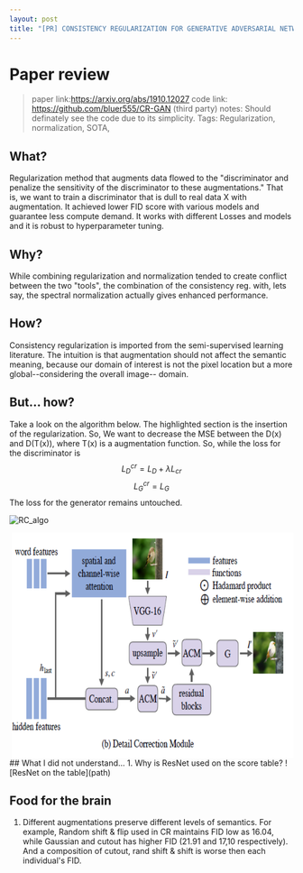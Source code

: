 ```yaml
---
layout: post
title: "[PR] CONSISTENCY REGULARIZATION FOR GENERATIVE ADVERSARIAL NETWORKS"
---
```


# Paper review
>paper link:https://arxiv.org/abs/1910.12027
>code link: https://github.com/bluer555/CR-GAN (third party)
>notes: Should definately see the code due to its simplicity.
>Tags: Regularization, normalization, SOTA, 

## What?
Regularization method that augments data flowed to the "discriminator and penalize the sensitivity of the discriminator to these augmentations." That is, we want to train a discriminator that is dull to real data X with augmentation. It achieved lower FID score with various models and guarantee less compute demand. It works with different Losses and models and it is robust to hyperparameter tuning.

## Why?
While combining regularization and normalization tended to create conflict between the two "tools", the combination of the consistency reg. with, lets say, the spectral normalization actually gives enhanced performance. 

## How?
Consistency regularization is imported from the semi-supervised learning literature. The intuition is that augmentation should not affect the semantic meaning, because our domain of interest is not the pixel location but a more global--considering the overall image-- domain.
## But... how?
Take a look on the algorithm below. The highlighted section is the insertion of the regularization. So, We want to decrease the MSE between the D(x) and D(T(x)), where T(x) is a augmentation function. So, while the loss for the discriminator is
$$L^{cr}_D = L_D + \lambda L_{cr}$$$$L^{cr}_G = L_G$$
The loss for the generator remains untouched.  

![RC_algo](/assets/RC_algo.png)

<img align="right" width="500" height="400" src="/assets/ManiGAN_DCM.png">
## What I did not understand...
1. Why is ResNet used on the score table?
![ResNet on the table](path)

## Food for the brain
1. Different augmentations preserve different levels of semantics. For example, Random shift & flip used in CR maintains FID low as 16.04, while Gaussian and cutout has higher FID (21.91 and 17,10 respectively). And a composition of cutout, rand shift & shift is worse then each individual's FID. 

